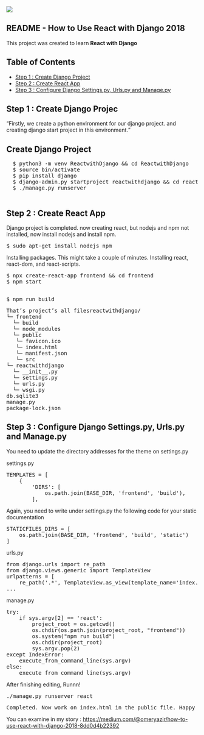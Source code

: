 <img src="https://cdn-images-1.medium.com/max/1000/1*1Kb4nfsuXuuYeRmqIo3oyg.png">
<article class="markdown-body entry-content" itemprop="text"><h1><a href="#django" aria-hidden="true" class="anchor" id="user-content-scrapy"></a>README - How to Use React with Django 2018</h1>
<p>This project was created to learn <b>React with Django</b></p>


<h2><a href="#table-of-contents" aria-hidden="true" class="anchor" id="user-content-table-of-contents"></a>Table of Contents</h2>

<ul>
<li><a href="#django">Step 1 : Create Django Project</a></li>
<li><a href="#react">Step 2 : Create React App</a></li>
<li><a href="#configure">Step 3 : Configure Django Settings.py, Urls.py and Manage.py</a></li>
</ul>

<h2><a href="#django" aria-hidden="true" class="anchor" id="user-content-what"></a>Step 1 : Create Django Projec</h2>
<q>Firstly, we create a python environment for our django project. and creating django start project in this environment.</q>


<h2></h2>
<h2><a href="#commands" aria-hidden="true" class="anchor" id="user-content-commands"></a>Create Django Project</h2>
  <pre>
  $ python3 -m venv ReactwithDjango && cd ReactwithDjango
  $ source bin/activate
  $ pip install django
  $ django-admin.py startproject reactwithdjango && cd reactwithdjango
  $ ./manage.py runserver
  </pre>
  
  

<h2><a href="#react" aria-hidden="true" class="anchor" id="user-content-howtoinstall"></a>Step 2 : Create React App</h2>
<p>Django project is completed. now creating react, but nodejs and npm not installed, now install nodejs and install npm.</p>

<pre>$ sudo apt-get install nodejs npm</pre>

Installing packages. This might take a couple of minutes.
Installing react, react-dom, and react-scripts.

<pre>
$ npx create-react-app frontend && cd frontend
$ npm start
</pre>

<pre> 
$ npm run build
</pre>

<pre>
That’s project’s all filesreactwithdjango/
└─ frontend
  └─ build
  └─ node_modules
  └─ public
   └─ favicon.ico
   └─ index.html
   └─ manifest.json
   └─ src
└─ reactwithdjango
  └─ __init__.py
  └─ settings.py
  └─ urls.py
  └─ wsgi.py
db.sqlite3
manage.py
package-lock.json
</pre>

<h2><a href="#configure" aria-hidden="true" class="anchor" id="user-content-quickstart"></a>Step 3 : Configure Django Settings.py, Urls.py and Manage.py</h2>

<p>You need to update the directory addresses for the theme on settings.py</p>

settings.py
<pre>
TEMPLATES = [
    {        
        'DIRS': [
            os.path.join(BASE_DIR, 'frontend', 'build'),
        ],
</pre>
Again, you need to write under settings.py the following code for your static documentation

<pre>
STATICFILES_DIRS = [
    os.path.join(BASE_DIR, 'frontend', 'build', 'static')
]
</pre>

urls.py
<pre>
from django.urls import re_path
from django.views.generic import TemplateView
urlpatterns = [
    re_path('.*', TemplateView.as_view(template_name='index.html')),
...
</pre>

manage.py
<pre>
try:
    if sys.argv[2] == 'react':
        project_root = os.getcwd()
        os.chdir(os.path.join(project_root, "frontend"))
        os.system("npm run build")
        os.chdir(project_root)
        sys.argv.pop(2)
except IndexError:
    execute_from_command_line(sys.argv)
else:
    execute_from_command_line(sys.argv)
</pre>

After finishing editing, Runnn!

<pre>
./manage.py runserver react
</pre>

<pre>Completed. Now work on index.html in the public file. Happy hacking!</pre>

You can examine in my story : <link href="https://medium.com/@omeryazir/how-to-use-react-with-django-2018-8dd0d4b22392">https://medium.com/@omeryazir/how-to-use-react-with-django-2018-8dd0d4b22392</link>
</article>

